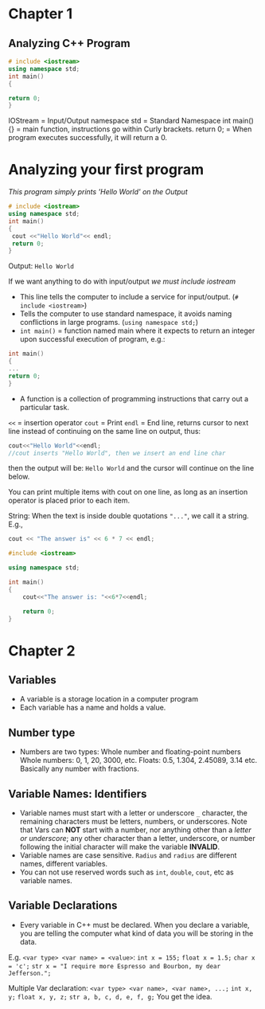 # Chapter 1

## Analyzing C++ Program

```cpp
# include <iostream>
using namespace std;
int main()
{

return 0;
}
```

IOStream = Input/Output
namespace std = Standard Namespace
int main(){} = main function, instructions go within Curly brackets.
return 0; = When program executes successfully, it will return a 0.

# Analyzing your first program

*This program simply prints 'Hello World' on the Output*

```cpp
# include <iostream>
using namespace std;
int main()
{
 cout <<"Hello World"<< endl;
 return 0;
}
```

Output:
`Hello World`

If we want anything to do with input/output *we must include iostream*
- This line tells the computer to include a service for input/output. (`# include <iostream>`)
- Tells the computer to use standard namespace, it avoids naming conflictions in large programs. (`using namespace std;`)
- `int main()` = function named main where it expects to return an integer upon successful execution of program, e.g.:
```cpp
int main()
{
...
return 0;
}
```
- A function is a collection of programming instructions that carry out a particular task.

`<<` = insertion operator
`cout` = Print
`endl` = End line, returns cursor to next line instead of continuing on the same line on output, thus:
```cpp
cout<<"Hello World"<<endl;
//cout inserts "Hello World", then we insert an end line char
```
then the output will be:
`Hello World` and the cursor will continue on the line below.

You can print multiple items with cout on one line, as long as an insertion operator is placed prior to each item.

String: When the text is inside double quotations `"..."`, we call it a string.
E.g.,
```cpp
cout << "The answer is" << 6 * 7 << endl;
```

```cpp
#include <iostream>

using namespace std;

int main()
{
	cout<<"The answer is: "<<6*7<<endl;

	return 0;
}
```

# Chapter 2

## Variables
- A variable is a storage location in a computer program
- Each variable has a name and holds a value.

## Number type
- Numbers are two types: Whole number and floating-point numbers
Whole numbers: 0, 1, 20, 3000, etc.
Floats: 0.5, 1.304, 2.45089, 3.14 etc. Basically any number with fractions.

## Variable Names: Identifiers
- Variable names must start with a letter or underscore `_` character, the remaining characters must be letters, numbers, or underscores. Note that Vars can **NOT** start with a number, nor anything other than a *letter or underscore*; any other character than a letter, underscore, or number following the initial character will make the variable **INVALID**.
- Variable names are case sensitive. `Radius` and `radius` are different names, different variables.
- You can not use reserved words such as `int`, `double`, `cout`, etc as variable names.

## Variable Declarations
- Every variable in C++ must be declared. When you declare a variable, you are telling the computer what kind of data you will be storing in the data.

E.g. `<var type> <var name> = <value>`:
`int x = 155;`
`float x = 1.5;`
`char x = 'c';`
`str x = "I require more Espresso and Bourbon, my dear Jefferson.";`

Multiple Var declaration:
`<var type> <var name>, <var name>, ...;`
`int x, y;`
`float x, y, z;`
`str a, b, c, d, e, f, g;`
You get the idea.
